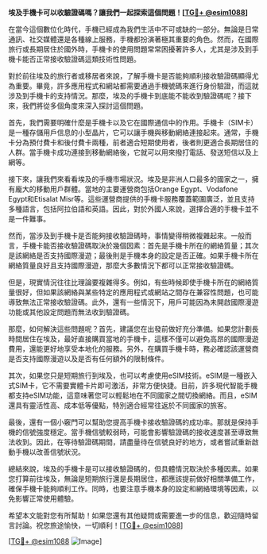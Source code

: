 **埃及手機卡可以收驗證碼嗎？讓我們一起探索這個問題！[[TG💪+ @esim1088](https://t.me/s/esim1088)]**

在當今這個數位化時代，手機已經成為我們生活中不可或缺的一部分。無論是日常通訊、社交媒體還是各種線上服務，手機都扮演著極其重要的角色。然而，在國際旅行或長期居住於國外時，手機卡的使用問題常常困擾著許多人，尤其是涉及到手機卡能否正常接收驗證碼這類技術性問題。

對於前往埃及的旅行者或移居者來說，了解手機卡是否能夠順利接收驗證碼顯得尤為重要。畢竟，許多應用程式和網站都需要通過手機號碼來進行身份驗證，而這就涉及到手機卡的支持情況。那麼，埃及的手機卡到底能不能收到驗證碼呢？接下來，我們將從多個角度來深入探討這個問題。

首先，我們需要明確什麼是手機卡以及它在國際通信中的作用。手機卡（SIM卡）是一種存儲用戶信息的小型晶片，它可以讓手機與移動網絡連接起來。通常，手機卡分為預付費卡和後付費卡兩種，前者適合短期使用者，後者則更適合長期居住的人群。當手機卡成功連接到移動網絡後，它就可以用來撥打電話、發送短信以及上網等。

接下來，讓我們來看看埃及的手機市場狀況。埃及是非洲人口最多的國家之一，擁有龐大的移動用戶群體。當地的主要運營商包括Orange Egypt、Vodafone Egypt和Etisalat Misr等。這些運營商提供的手機卡服務覆蓋範圍廣泛，並且支持多種語言，包括阿拉伯語和英語。因此，對於外國人來說，選擇合適的手機卡並不是一件難事。

然而，當涉及到手機卡是否能夠接收驗證碼時，事情變得稍微複雜起來。一般而言，手機卡能否接收驗證碼取決於幾個因素：首先是手機卡所在的網絡質量；其次是該網絡是否支持國際漫遊；最後則是手機本身的設定是否正確。如果手機卡所在網絡質量良好且支持國際漫遊，那麼大多數情況下都可以正常接收驗證碼。

但是，現實情況往往比理論要複雜得多。例如，有些時候即使手機卡所在的網絡質量很好，但如果該網絡與某些特定的應用程式或網站之間存在兼容性問題，也可能導致無法正常接收驗證碼。此外，還有一些情況下，用戶可能因為未開啟國際漫遊功能或其他設定問題而無法收到驗證碼。

那麼，如何解決這些問題呢？首先，建議您在出發前做好充分準備。如果您計劃長時間居住在埃及，最好直接購買當地的手機卡，這樣不僅可以避免高昂的國際漫遊費用，還能更好地享受本地化的服務。另外，在購買手機卡時，務必確認該運營商是否支持國際漫遊以及是否有任何額外的限制條件。

其次，如果您只是短期旅行到埃及，也可以考慮使用eSIM技術。eSIM是一種嵌入式SIM卡，它不需要實體卡片即可激活，非常方便快捷。目前，許多現代智能手機都支持eSIM功能，這意味著您可以輕鬆地在不同國家之間切換網絡。而且，eSIM還具有靈活性高、成本低等優點，特別適合經常往返於不同國家的旅客。

最後，還有一個小竅門可以幫助您提高手機卡接收驗證碼的成功率。那就是保持手機的信號強度穩定。當手機信號較弱時，可能會影響驗證碼的接收速度甚至導致無法收到。因此，在等待驗證碼期間，請盡量待在信號良好的地方，或者嘗試重新啟動手機以改善信號狀況。

總結來說，埃及的手機卡是可以接收驗證碼的，但具體情況取決於多種因素。如果您打算前往埃及，無論是短期旅行還是長期居住，都應該提前做好相關準備工作，確保手機卡能夠順利工作。同時，也要注意手機本身的設定和網絡環境等因素，以免影響正常使用體驗。

希望本文能對您有所幫助！如果您還有其他疑問或需要進一步的信息，歡迎隨時留言討論。祝您旅途愉快，一切順利！[[TG💪+ @esim1088](https://t.me/s/esim1088)]

[[TG💪+ @esim1088](https://t.me/s/esim1088) ![Image](https://i.postimg.cc/4NQfJmqS/Snipaste-2025-05-13-00-14-12.png)]
